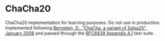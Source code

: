 # ChaCha20
ChaCha20 implementation for learning purposes. Do not use in production.
Implemented following [Bernstein, D., "ChaCha, a variant of Salsa20", January 2008](http://cr.yp.to/chacha/chacha-20080128.pdf) and passed through the [RFC8439 Appendix A.1](https://datatracker.ietf.org/doc/html/rfc8439#appendix-A.1) test suite.